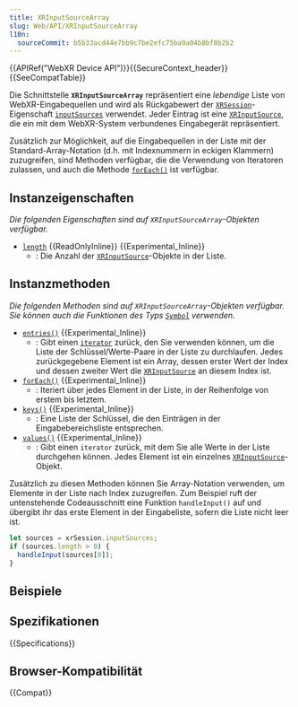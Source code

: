 ```yaml
---
title: XRInputSourceArray
slug: Web/API/XRInputSourceArray
l10n:
  sourceCommit: b5b33acd44e7bb9c7be2efc75ba9a04b8bf8b2b2
---
```


{{APIRef("WebXR Device API")}}{{SecureContext_header}}{{SeeCompatTable}}

Die Schnittstelle **`XRInputSourceArray`** repräsentiert eine _lebendige_ Liste von WebXR-Eingabequellen und wird als Rückgabewert der [`XRSession`](/de/docs/Web/API/XRSession)-Eigenschaft [`inputSources`](/de/docs/Web/API/XRSession/inputSources) verwendet. Jeder Eintrag ist eine [`XRInputSource`](/de/docs/Web/API/XRInputSource), die ein mit dem WebXR-System verbundenes Eingabegerät repräsentiert.

Zusätzlich zur Möglichkeit, auf die Eingabequellen in der Liste mit der Standard-Array-Notation (d.h. mit Indexnummern in eckigen Klammern) zuzugreifen, sind Methoden verfügbar, die die Verwendung von Iteratoren zulassen, und auch die Methode [`forEach()`](/de/docs/Web/API/XRInputSourceArray/forEach) ist verfügbar.

## Instanzeigenschaften

_Die folgenden Eigenschaften sind auf `XRInputSourceArray`-Objekten verfügbar._

- [`length`](/de/docs/Web/API/XRInputSourceArray/length) {{ReadOnlyInline}} {{Experimental_Inline}}
  - : Die Anzahl der [`XRInputSource`](/de/docs/Web/API/XRInputSource)-Objekte in der Liste.

## Instanzmethoden

_Die folgenden Methoden sind auf `XRInputSourceArray`-Objekten verfügbar. Sie können auch die Funktionen des Typs [`Symbol`](/de/docs/Web/JavaScript/Reference/Global_Objects/Symbol) verwenden._

- [`entries()`](/de/docs/Web/API/XRInputSourceArray/entries) {{Experimental_Inline}}
  - : Gibt einen [`iterator`](/de/docs/Web/JavaScript/Reference/Iteration_protocols) zurück, den Sie verwenden können, um die Liste der Schlüssel/Werte-Paare in der Liste zu durchlaufen. Jedes zurückgegebene Element ist ein Array, dessen erster Wert der Index und dessen zweiter Wert die [`XRInputSource`](/de/docs/Web/API/XRInputSource) an diesem Index ist.
- [`forEach()`](/de/docs/Web/API/XRInputSourceArray/forEach) {{Experimental_Inline}}
  - : Iteriert über jedes Element in der Liste, in der Reihenfolge von erstem bis letztem.
- [`keys()`](/de/docs/Web/API/XRInputSourceArray/keys) {{Experimental_Inline}}
  - : Eine Liste der Schlüssel, die den Einträgen in der Eingabebereichsliste entsprechen.
- [`values()`](/de/docs/Web/API/XRInputSourceArray/values) {{Experimental_Inline}}
  - : Gibt einen `iterator` zurück, mit dem Sie alle Werte in der Liste durchgehen können. Jedes Element ist ein einzelnes [`XRInputSource`](/de/docs/Web/API/XRInputSource)-Objekt.

Zusätzlich zu diesen Methoden können Sie Array-Notation verwenden, um Elemente in der Liste nach Index zuzugreifen. Zum Beispiel ruft der untenstehende Codeausschnitt eine Funktion `handleInput()` auf und übergibt ihr das erste Element in der Eingabeliste, sofern die Liste nicht leer ist.

```js
let sources = xrSession.inputSources;
if (sources.length > 0) {
  handleInput(sources[0]);
}
```

## Beispiele

## Spezifikationen

{{Specifications}}

## Browser-Kompatibilität

{{Compat}}
